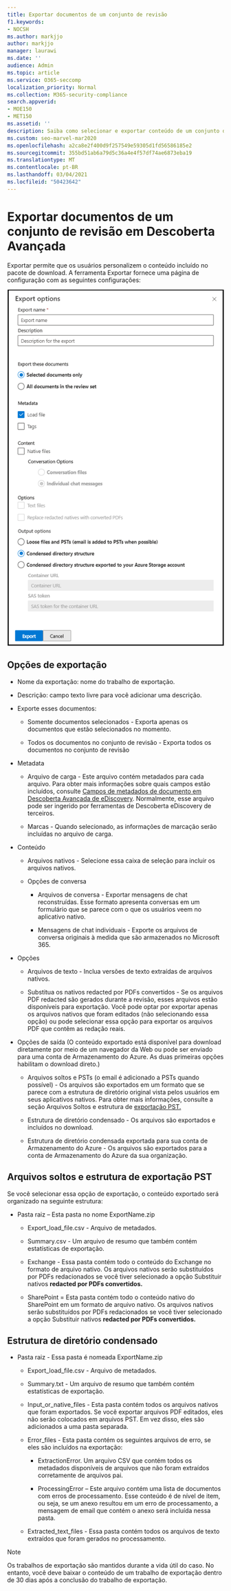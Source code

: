 ```yaml
---
title: Exportar documentos de um conjunto de revisão
f1.keywords:
- NOCSH
ms.author: markjjo
author: markjjo
manager: laurawi
ms.date: ''
audience: Admin
ms.topic: article
ms.service: O365-seccomp
localization_priority: Normal
ms.collection: M365-security-compliance
search.appverid:
- MOE150
- MET150
ms.assetid: ''
description: Saiba como selecionar e exportar conteúdo de um conjunto de revisão para apresentações ou críticas externas.
ms.custom: seo-marvel-mar2020
ms.openlocfilehash: a2ca8e2f400d9f257549e59305d1fd56586185e2
ms.sourcegitcommit: 355bd51ab6a79d5c36a4e4f57df74ae6873eba19
ms.translationtype: MT
ms.contentlocale: pt-BR
ms.lasthandoff: 03/04/2021
ms.locfileid: "50423642"
---
```

# <a name="export-documents-from-a-review-set-in-advanced-ediscovery"></a>Exportar documentos de um conjunto de revisão em Descoberta Avançada

Exportar permite que os usuários personalizem o conteúdo incluído no pacote de download. A ferramenta Exportar fornece uma página de configuração com as seguintes configurações:

![Opções para exportar itens de um conjunto de revisão](../media/bcfc72c7-4a01-4697-9e16-2965b7f04fdb.png)

## <a name="export-options"></a>Opções de exportação

- Nome da exportação: nome do trabalho de exportação.

- Descrição: campo texto livre para você adicionar uma descrição.

- Exporte esses documentos:

  - Somente documentos selecionados - Exporta apenas os documentos que estão selecionados no momento.
  
  - Todos os documentos no conjunto de revisão - Exporta todos os documentos no conjunto de revisão

- Metadata
  
  - Arquivo de carga - Este arquivo contém metadados para cada arquivo. Para obter mais informações sobre quais campos estão incluídos, consulte [Campos de metadados de documento em Descoberta Avançada de eDiscovery](document-metadata-fields-in-Advanced-eDiscovery.md). Normalmente, esse arquivo pode ser ingerido por ferramentas de Descoberta eDiscovery de terceiros.
  
  - Marcas - Quando selecionado, as informações de marcação serão incluídas no arquivo de carga.

- Conteúdo
  
  - Arquivos nativos - Selecione essa caixa de seleção para incluir os arquivos nativos.
  
  - Opções de conversa
    
    - Arquivos de conversa - Exportar mensagens de chat reconstruídas. Esse formato apresenta conversas em um formulário que se parece com o que os usuários veem no aplicativo nativo.
    
    - Mensagens de chat individuais - Exporte os arquivos de conversa originais à medida que são armazenados no Microsoft 365.

- Opções

  - Arquivos de texto - Inclua versões de texto extraídas de arquivos nativos.
  
  - Substitua os nativos redacted por PDFs convertidos - Se os arquivos PDF redacted são gerados durante a revisão, esses arquivos estão disponíveis para exportação. Você pode optar por exportar apenas os arquivos nativos que foram editados (não selecionando essa opção) ou pode selecionar essa opção para exportar os arquivos PDF que contêm as redação reais.

- Opções de saída (O conteúdo exportado está disponível para download diretamente por meio de um navegador da Web ou pode ser enviado para uma conta de Armazenamento do Azure. As duas primeiras opções habilitam o download direto.)
  
  - Arquivos soltos e PSTs (o email é adicionado a PSTs quando possível) - Os arquivos são exportados em um formato que se parece com a estrutura de diretório original vista pelos usuários em seus aplicativos nativos.  Para obter mais informações, consulte a seção Arquivos Soltos e estrutura de [exportação PST.](#loose-files-and-pst-export-structure)
  
  - Estrutura de diretório condensado - Os arquivos são exportados e incluídos no download.
  
  - Estrutura de diretório condensada exportada para sua conta de Armazenamento do Azure - Os arquivos são exportados para a conta de Armazenamento do Azure da sua organização.

## <a name="loose-files-and-pst-export-structure"></a>Arquivos soltos e estrutura de exportação PST

Se você selecionar essa opção de exportação, o conteúdo exportado será organizado na seguinte estrutura:

- Pasta raiz – Esta pasta no nome ExportName.zip
  
  - Export_load_file.csv - Arquivo de metadados.
  
  - Summary.csv - Um arquivo de resumo que também contém estatísticas de exportação.
  
  - Exchange - Essa pasta contém todo o conteúdo do Exchange no formato de arquivo nativo. Os arquivos nativos serão substituídos por PDFs redacionados se você tiver selecionado a opção Substituir nativos **redacted por PDFs convertidos.**
  
  - SharePoint = Esta pasta contém todo o conteúdo nativo do SharePoint em um formato de arquivo nativo. Os arquivos nativos serão substituídos por PDFs redacionados se você tiver selecionado a opção Substituir nativos **redacted por PDFs convertidos.**

## <a name="condensed-directory-structure"></a>Estrutura de diretório condensado

- Pasta raiz - Essa pasta é nomeada ExportName.zip
  
  - Export_load_file.csv - Arquivo de metadados.
  
  - Summary.txt - Um arquivo de resumo que também contém estatísticas de exportação.
  
  - Input_or_native_files - Esta pasta contém todos os arquivos nativos que foram exportados. Se você exportar arquivos PDF editados, eles não serão colocados em arquivos PST. Em vez disso, eles são adicionados a uma pasta separada.
  
  - Error_files - Esta pasta contém os seguintes arquivos de erro, se eles são incluídos na exportação:
    
    - ExtractionError. Um arquivo CSV que contém todos os metadados disponíveis de arquivos que não foram extraídos corretamente de arquivos pai.
    
    - ProcessingError – Este arquivo contém uma lista de documentos com erros de processamento. Esse conteúdo é de nível de item, ou seja, se um anexo resultou em um erro de processamento, a mensagem de email que contém o anexo será incluída nessa pasta.
  
  - Extracted_text_files - Essa pasta contém todos os arquivos de texto extraídos que foram gerados no processamento.

> [!NOTE]
> Os trabalhos de exportação são mantidos durante a vida útil do caso. No entanto, você deve baixar o conteúdo de um trabalho de exportação dentro de 30 dias após a conclusão do trabalho de exportação.
